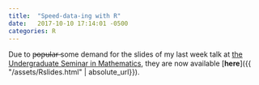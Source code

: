 ```yaml
---
title:  "Speed-data-ing with R"
date:   2017-10-10 17:14:01 -0500
categories: R
---
```


Due to p̶o̶p̶u̶l̶a̶r̶ some demand for the slides of my last week talk at [the
Undergraduate Seminar in Mathematics](https://my.vanderbilt.edu/undergradseminar/), they are now available [**here**]({{ "/assets/Rslides.html" | absolute_url}}).
